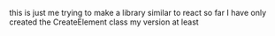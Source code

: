 this is just me trying to make a library similar to react so far I have only created the CreateElement class my version at least